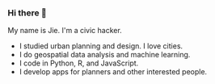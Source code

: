 ### Hi there 👋

My name is Jie. I'm a civic hacker.

- I studied urban planning and design. I love cities.
- I do geospatial data analysis and machine learning.
- I code in Python, R, and JavaScript.
- I develop apps for planners and other interested people.
